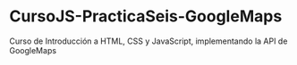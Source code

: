 # CursoJS-PracticaSeis-GoogleMaps
Curso de Introducción a HTML, CSS y JavaScript, implementando la API de GoogleMaps
